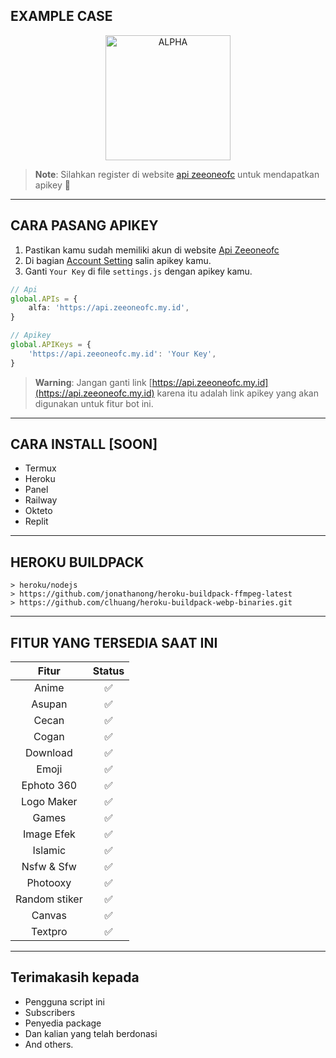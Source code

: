 ## EXAMPLE CASE

<p align="center">

<img src="https://i.ibb.co/sHv87rB/favicon.png" alt="ALPHA" width="200"/>
</p>

> **Note**: Silahkan register di website [api zeeoneofc](https://api.zeeoneofc.my.id/users/login) untuk mendapatkan apikey 🔐
--------
## CARA PASANG APIKEY
1. Pastikan kamu sudah memiliki akun di website [Api Zeeoneofc](https://api.zeeoneofc.my.id/users/login)
2. Di bagian [Account Setting](https://api.zeeoneofc.my.id/account-settings) salin apikey kamu.
3. Ganti `Your Key` di file `settings.js` dengan apikey kamu.
```ts
// Api
global.APIs = {
	alfa: 'https://api.zeeoneofc.my.id',
}

// Apikey
global.APIKeys = {
	'https://api.zeeoneofc.my.id': 'Your Key',
}
```

> **Warning**: Jangan ganti link [https://api.zeeoneofc.my.id](https://api.zeeoneofc.my.id) karena itu adalah link apikey yang akan digunakan untuk fitur bot ini. 

--------
## CARA INSTALL [SOON]
- Termux
- Heroku
- Panel
- Railway
- Okteto
- Replit
--------

## HEROKU BUILDPACK

```
> heroku/nodejs
> https://github.com/jonathanong/heroku-buildpack-ffmpeg-latest
> https://github.com/clhuang/heroku-buildpack-webp-binaries.git
```

--------

## FITUR YANG TERSEDIA SAAT INI 
| Fitur |  Status |
| :------: |  :-----: |
|   Anime  |   ✅   |
|   Asupan |   ✅   |
|   Cecan |   ✅   |
|   Cogan |   ✅   |
|   Download |   ✅   |
|   Emoji |   ✅   |
|   Ephoto 360 |   ✅   |
|   Logo Maker |   ✅   |
|   Games |   ✅   |
|   Image Efek |   ✅   |
|   Islamic |   ✅   |
|   Nsfw & Sfw |   ✅   |
|   Photooxy |   ✅   |
|   Random stiker |   ✅   |
|   Canvas |   ✅   |
|   Textpro |   ✅   |

--------

## Terimakasih kepada
- Pengguna script ini
- Subscribers
- Penyedia package
- Dan kalian yang telah berdonasi
- And others.
